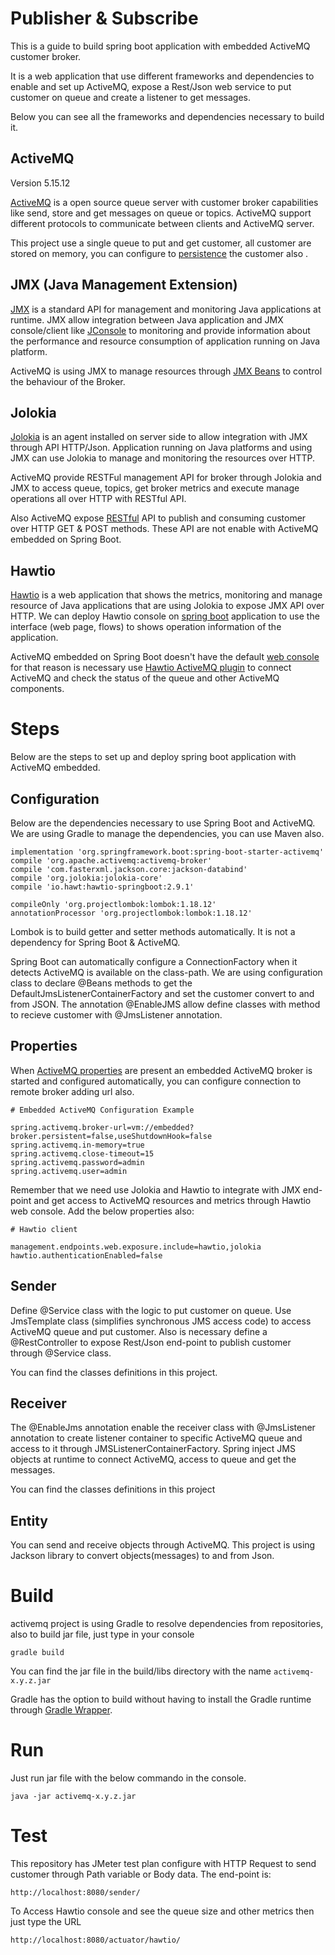 # Publisher & Subscribe

This is a guide to build spring boot application with embedded ActiveMQ customer broker.

It is a web application that use different frameworks and dependencies to enable and set up ActiveMQ, expose a Rest/Json web service to put customer on queue and create a listener to get messages.

Below you can see all the frameworks and dependencies necessary to build it.

## ActiveMQ

Version 5.15.12

[ActiveMQ](https://activemq.apache.org/) is a open source queue server with customer broker capabilities like send, store and get messages
on queue or topics. ActiveMQ support different protocols to communicate between clients and ActiveMQ server.

This project use a single queue to put and get customer, all customer are stored on memory, you can configure
to [persistence](https://activemq.apache.org/persistence) the customer also . 


## JMX (Java Management Extension)

[JMX](https://openjdk.java.net/groups/jmx/) is a standard API for management and monitoring Java applications at runtime. JMX allow integration between Java application 
and JMX console/client like [JConsole](https://docs.oracle.com/javase/7/docs/technotes/guides/management/jconsole.html) to monitoring and 
provide information about the performance and resource consumption of application running on Java platform.

ActiveMQ is using JMX to manage resources through [JMX Beans](https://activemq.apache.org/jmx) to control the behaviour of the Broker.

## Jolokia

[Jolokia](https://jolokia.org/index.html) is an agent installed on server side to allow integration with JMX through API HTTP/Json. Application running on Java platforms and using JMX can use Jolokia 
to manage and monitoring the resources over HTTP.

ActiveMQ provide RESTFul management API for broker through Jolokia and JMX to access queue, topics, get broker metrics and execute manage operations all over HTTP with RESTful API.

Also ActiveMQ expose [RESTful](https://activemq.apache.org/rest) API to publish and consuming customer over HTTP GET & POST methods. These API are not enable with ActiveMQ embedded on Spring Boot.

## Hawtio

[Hawtio](https://hawt.io/) is a web application that shows the metrics, monitoring and manage resource of Java applications that are using Jolokia to expose JMX API over HTTP. We can deploy Hawtio console
on [spring boot](https://hawt.io/docs/get-started/#running-a-spring-boot-app) application to use the interface (web page, flows) to shows operation information of the application. 

ActiveMQ embedded on Spring Boot doesn't have the default [web console](https://activemq.apache.org/web-console) for that reason is necessary use [Hawtio ActiveMQ plugin](https://hawt.io/docs/plugins/) 
to connect ActiveMQ and check the status of the queue and other ActiveMQ components.

# Steps

Below are the steps to set up and deploy spring boot application with ActiveMQ embedded.

## Configuration

Below are the dependencies necessary to use Spring Boot and ActiveMQ. We are using Gradle to manage the dependencies, you can use Maven also.

	implementation 'org.springframework.boot:spring-boot-starter-activemq'
	compile 'org.apache.activemq:activemq-broker'
	compile 'com.fasterxml.jackson.core:jackson-databind'
	compile 'org.jolokia:jolokia-core'
	compile 'io.hawt:hawtio-springboot:2.9.1'

	compileOnly 'org.projectlombok:lombok:1.18.12'
	annotationProcessor 'org.projectlombok:lombok:1.18.12'
	
Lombok is to build getter and setter methods automatically. It is not a dependency for Spring Boot & ActiveMQ.

Spring Boot can automatically configure a ConnectionFactory when it detects ActiveMQ is available on the class-path.
We are using configuration class to declare @Beans methods to get the DefaultJmsListenerContainerFactory and set
the customer convert to and from JSON. The annotation @EnableJMS allow define classes with method to recieve customer with 
@JmsListener annotation.

## Properties

When [ActiveMQ properties](https://docs.spring.io/spring-boot/docs/current/reference/html/appendix-application-properties.html#integration-properties) are present an embedded ActiveMQ broker is started and configured automatically, you can configure connection to remote
broker adding url also.

    # Embedded ActiveMQ Configuration Example
    
    spring.activemq.broker-url=vm://embedded?broker.persistent=false,useShutdownHook=false
    spring.activemq.in-memory=true
    spring.activemq.close-timeout=15
    spring.activemq.password=admin
    spring.activemq.user=admin

Remember that we need use Jolokia and Hawtio to integrate with JMX end-point and get access to ActiveMQ resources and metrics
through Hawtio web console. Add the below properties also:

    # Hawtio client
    
    management.endpoints.web.exposure.include=hawtio,jolokia
    hawtio.authenticationEnabled=false

## Sender

Define @Service class with the logic to put customer on queue. Use JmsTemplate class (simplifies synchronous JMS access code) to 
access ActiveMQ queue and put customer. Also is necessary define a @RestController to expose Rest/Json end-point to publish customer through @Service class.

You can find the classes definitions in this project.

## Receiver

The @EnableJms annotation enable the receiver class with @JmsListener annotation to create listener container to specific ActiveMQ queue and access to it 
through JMSListenerContainerFactory. Spring inject JMS objects at runtime to connect ActiveMQ, access to queue and get the messages.

You can find the classes definitions in this project



## Entity

You can send and receive objects through ActiveMQ. This project is using Jackson library to convert objects(messages) to and from Json.


# Build

activemq project is using Gradle to resolve dependencies from repositories, also to build jar file, just type in your console


    gradle build 

    
You can find the jar file in the build/libs directory with the name `activemq-x.y.z.jar`

Gradle has the option to build without having to install the Gradle runtime through [Gradle Wrapper](https://docs.gradle.org/current/userguide/gradle_wrapper.html).

# Run

Just run jar file with the below commando in the console.

    java -jar activemq-x.y.z.jar

# Test

This repository has JMeter test plan configure with HTTP Request to send customer through 
Path variable or Body data. The end-point is:

    http://localhost:8080/sender/
    
To Access Hawtio console and see the queue size and other metrics then just type the URL 

    http://localhost:8080/actuator/hawtio/